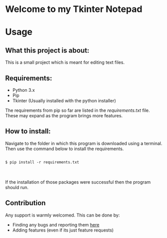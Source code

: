 # Welcome to my Tkinter Notepad

# Usage

## What this project is about:

This is a small project which is meant for editing text files.

## Requirements:

- Python 3.x
- Pip
- Tkinter (Usually installed with the python installer)

The requirements from pip so far are listed in the <i>requirements.txt</i> file. These may expand as the program brings more features.

## How to install:

Navigate to the folder in which this program is downloaded using a terminal.
Then use the command below to install the requirements.

<code>
$ pip install -r requirements.txt
</code>
<br><br>

If the installation of those packages were successful then the program should run.

## Contribution

Any support is warmly welcomed. This can be done by:

- Finding any bugs and reporting them [here](https://github.com/MosElsh/tkinter-notepad/issues)
- Adding features (even if its just feature requests)